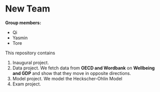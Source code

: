 # New Team

**Group members:**
- Qi
- Yasmin
- Tore 


This repository contains  
1. Inaugural project. 
2. Data project. We fetch data from **OECD and Wordbank** on **Wellbeing and GDP** and show that they move in opposite directions.
3. Model project. We model the Heckscher-Ohlin Model
4. Exam project.
